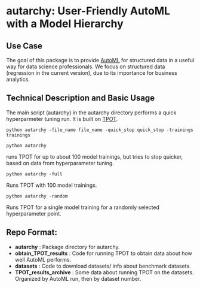 # autarchy: User-Friendly AutoML with a Model Hierarchy

## Use Case

The goal of this package is to provide [AutoML](https://en.wikipedia.org/wiki/Automated_machine_learning) 
for structured data in a useful way for data science professionals.
We focus on structured data (regression in the current version), due to its importance for business analytics.


## Technical Description and Basic Usage
The main script (autarchy) in the autarchy directory performs a quick hyperparmeter tuning run.  It is built on [TPOT](http://epistasislab.github.io/tpot/).  

```
python autarchy -file_name file_name -quick_stop quick_stop -trainings trainings
```

```
python autarchy
```
runs TPOT for up to about 100 model trainings, but tries to stop quicker, based on data from hyperparameter tuning. 
```
python autarchy -full
```
Runs TPOT with 100 model trainings.  
```
python autarchy -random
```
Runs TPOT for a single model training for a randomly selected hyperparameter point.


## Repo Format:
- **autarchy** : Package directory for autarchy.
- **obtain_TPOT_results** : Code for running TPOT to obtain data about how well AutoML performs.
- **datasets** : Code to download datasets/ info about benchmark datasets.
- **TPOT_results_archive** : Some data about running TPOT on the datasets.  Organized by AutoML run, then by dataset number.
